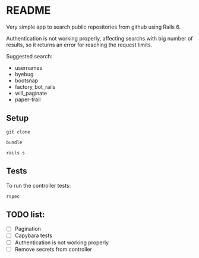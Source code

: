 # README

Very simple app to search public repositories from github using Rails 6.

Authentication is not working properly, affecting searchs with big number of results, so it returns an error for reaching the request limits.

Suggested search:
 - usernames
 - byebug
 - bootsnap
 - factory_bot_rails
 - will_paginate
 - paper-trail

## Setup
`git clone `

`bundle`

`rails s`

## Tests
To run the controller tests:

`rspec`

## TODO list:
- [ ] Pagination
- [ ] Capybara tests
- [ ] Authentication is not working properly
- [ ] Remove secrets from controller
